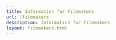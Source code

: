 ```yaml
---
title: Information for Filmmakers
url: /filmmakers
description: Information for Filmmakers
layout: filmmakers.html
---
```

